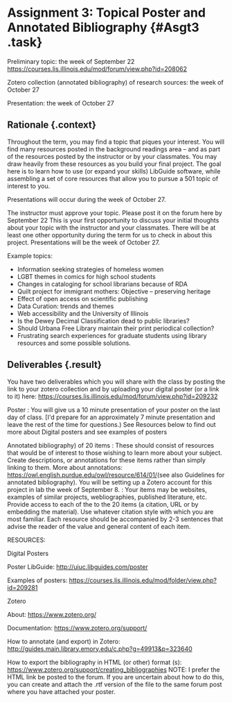 # Assignment 3: Topical Poster and Annotated Bibliography  {#Asgt3 .task}

Preliminary topic: the week of September 22 <https://courses.lis.illinois.edu/mod/forum/view.php?id=208062>

Zotero collection (annotated bibliography) of research sources: the week of October 27

Presentation: the week of October 27

## Rationale {.context}
Throughout the term, you may find a topic that piques your interest. You will 
find many resources posted in the background readings area – and as part of 
the resources posted by the instructor or by your classmates. You may draw 
heavily from these resources as you build your final project. The goal here is 
to learn how to use (or expand your skills) LibGuide software, while assembling
a set of core resources that allow you to pursue a 501 topic of interest to you.

Presentations will occur during the week of October 27.

The instructor must approve your topic. Please post it on the forum here by 
September 22 This is your first opportunity to discuss your initial thoughts about
your topic with the instructor and your classmates. There will be at least one other
opportunity during the term for us to check in about this project.  Presentations 
will be the week of October 27.

Example topics:

- Information seeking strategies of homeless women
- LGBT themes in comics for high school students
- Changes in cataloging for school librarians because of RDA
- Quilt project for immigrant mothers:  Objective – preserving heritage
- Effect of open access on scientific publishing
- Data Curation: trends and themes
- Web accessibility and the University of Illinois
- Is the Dewey Decimal Classification dead to public libraries?
- Should Urbana Free Library maintain their print periodical collection?
- Frustrating search experiences for graduate students using library resources 
  and some possible solutions.

## Deliverables {.result}

You have two deliverables which you will share with the class by posting the 
link to your zotero collection and by uploading your digital poster (or a link
to it) here: <https://courses.lis.illinois.edu/mod/forum/view.php?id=209232>

Poster
: You will give us a 10 minute presentation of your poster on the last day of class. 
[I'd prepare for an approximately 7 minute presentation and leave the rest of the 
time for questions.) See Resources below to find out more about Digital posters 
and see examples of posters 

Annotated bibliography) of 20 items
: These should consist of resources that would be of interest to those wishing to 
learn more about your subject. Create descriptions, or annotations for these items
rather than simply linking to them. More about annotations: 
<https://owl.english.purdue.edu/owl/resource/614/01/>(see also Guidelines for 
annotated bibliography). You will be setting up a Zotero account for this project 
in lab the week of September 8.
: Your items may be websites, examples of similar projects, webliographies, 
  published literature, etc. Provide access to each of the to the 20 items 
  (a citation, URL or by embedding the material). Use whatever citation style
  with which you are most familiar.
  Each resource should be accompanied by 2-3 sentences that advise the reader
  of the value and general content of each item.

RESOURCES:

Digital Posters

Poster LibGuide: <http://uiuc.libguides.com/poster>

Examples of posters: 
<https://courses.lis.illinois.edu/mod/folder/view.php?id=209281>

Zotero

About: <https://www.zotero.org/>

Documentation: <https://www.zotero.org/support/>

How to annotate (and export) in Zotero: 
<http://guides.main.library.emory.edu/c.php?g=49913&p=323640>

How to export the bibliography in HTML (or other) format (s):
<https://www.zotero.org/support/creating_bibliographies> 
NOTE: I prefer the HTML link be posted to the forum. If you are uncertain about 
how to do this, you can create and attach the .rtf version of the file to the 
same forum post where you have attached your poster.